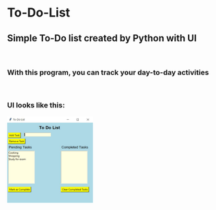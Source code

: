 # To-Do-List
<h2>Simple To-Do list created by Python with UI</h2><br>
<h3>With this program, you can track your day-to-day activities</h3><br>
<h3>UI looks like this:</h3>
<img src=https://raw.githubusercontent.com/KasunGimantha/To-Do-List/main/UI%20SS.JPG width="200" height="200">
